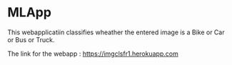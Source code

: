 # MLApp

This webapplicatiin classifies wheather the entered image is a Bike or Car or Bus or Truck.

The link for the webapp :  https://imgclsfr1.herokuapp.com
